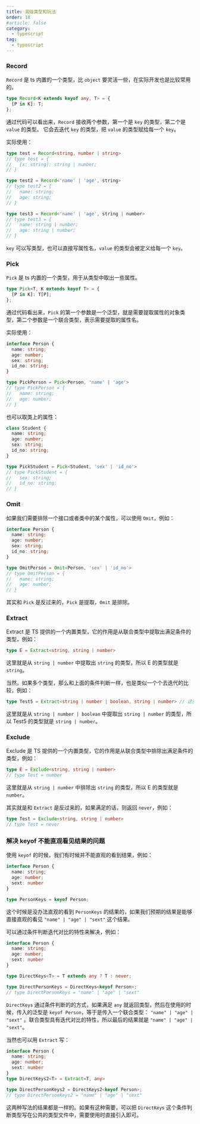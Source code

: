 ```yaml
---
title: 高级类型和玩法
order: 18
#article: false
category:
  - typescript
tag:
  - typescript
---
```



### Record

`Record` 是 ts 内置的一个类型，比 `object` 要灵活一些，在实际开发也是比较常用的。

```ts
type Record<K extends keyof any, T> = {
  [P in K]: T;
};
```

通过代码可以看出来，`Record` 接收两个参数，第一个是 `key` 的类型，第二个是 `value` 的类型。 它会去迭代 `key` 的类型，把 `value` 的类型赋给每一个 `key`。

实际使用：

```ts
type test = Record<string, number | string>
// type test = {
//   [x: string]: string | number;
// }

type test2 = Record<'name' | 'age', string>
// type test2 = {
//   name: string;
//   age: string;
// }

type test3 = Record<'name' | 'age', string | number>
// type test3 = {
//   name: string | number;
//   age: string | number;
// }
```

`key` 可以写类型，也可以直接写属性名，`value` 的类型会被定义给每一个 `key`。


### Pick

`Pick` 是 ts 内置的一个类型，用于从类型中取出一些属性。

```ts
type Pick<T, K extends keyof T> = {
  [P in K]: T[P];
};
```

通过代码看出来，`Pick` 的第一个参数是一个泛型，就是需要提取属性的对象类型，第二个参数是一个联合类型，表示需要提取的属性名。

实际使用：

```ts
interface Person {
  name: string;
  age: number;
  sex: string;
  id_no: string;
}

type PickPerson = Pick<Person, 'name' | 'age'>
// type PickPerson = {
//   name: string;
//   age: number;
// }
```

也可以取类上的属性：

```ts
class Student {
  name: string;
  age: number;
  sex: string;
  id_no: string;
}

type PickStudent = Pick<Student, 'sex' | 'id_no'>
// type PickStudent = {
//   sex: string;
//   id_no: string;
// }
```

### Omit

如果我们需要排除一个接口或者类中的某个属性，可以使用 `Omit`，例如：

```typescript
interface Person {
  name: string;
  age: number;
  sex: string;
  id_no: string;
}

type OmitPerson = Omit<Person, 'sex' | 'id_no'>
// type OmitPerson = {
//   name: string;
//   age: number;
// }
```

其实和 `Pick` 是反过来的，`Pick` 是提取，`Omit` 是排除。

### Extract

Extract 是 TS 提供的一个内置类型，它的作用是从联合类型中提取出满足条件的类型，例如：

```typescript
type E = Extract<string, string | number>
```

这里就是从 `string | number` 中提取出 `string` 的类型，所以 E 的类型就是 `string`。

当然，如果多个类型，那么和上面的条件判断一样，也是类似一个个去迭代的比较，例如：

```typescript
type Test5 = Extract<string | number | boolean, string | number> // 这里就是 string | number
```

这里就是从 `string | number | boolean` 中提取出 `string | number` 的类型，所以 Test5 的类型就是 `string | number`。


### Exclude

Exclude 是 TS 提供的一个内置类型，它的作用是从联合类型中排除出满足条件的类型，例如：

```typescript
type E = Exclude<string, string | number>
// type Test = number
```

这里就是从 `string | number` 中排除出 `string` 的类型，所以 E 的类型就是 `number`。

其实就是和 `Extract` 是反过来的，如果满足的话，则返回 `never`，例如：

```typescript
type Test = Exclude<string, string | number>
// type Test = never
```

### 解决 keyof 不能直观看见结果的问题

使用 `keyof` 的时候，我们有时候并不能直观的看到结果，例如：

```typescript
interface Person {
  name: string;
  age: number;
  sext: number
}

type PersonKeys = keyof Person; 
```

这个时候是没办法直观的看到 `PersonKeys` 的结果的，如果我们预期的结果是能够直接直观的看见 `"name" | "age" | "sext"` 这个结果。

可以通过条件判断迭代对比的特性来解决，例如：

```typescript
interface Person {
  name: string;
  age: number;
  sext: number
}

type DirectKeys<T> = T extends any ? T : never;

type DirectPersonKeys = DirectKeys<keyof Person>;
// type DirectPersonKeys = "name" | "age" | "sext"
```

`DirectKeys` 通过条件判断的的方式，如果满足 `any` 就返回类型，然后在使用的时候，传入的泛型是 `keyof Person`，等于是传入一个联合类型： `"name" | "age" | "sext"` 。联合类型具有迭代对比的特性，所以最后的结果就是 `"name" | "age" | "sext"`。

当然也可以用 `Extract` 写：

```typescript
interface Person {
  name: string;
  age: number;
  sext: number
}
type DirectKeys2<T> = Extract<T, any>

type DirectPersonKeys2 = DirectKeys2<keyof Person>; 
// type DirectPersonKeys2 = "name" | "age" | "sext"
```

这两种写法的结果都是一样的。如果有这种需要，可以把 `DirectKeys` 这个条件判断类型写在公共的类型文件中，需要使用时直接引入即可。


